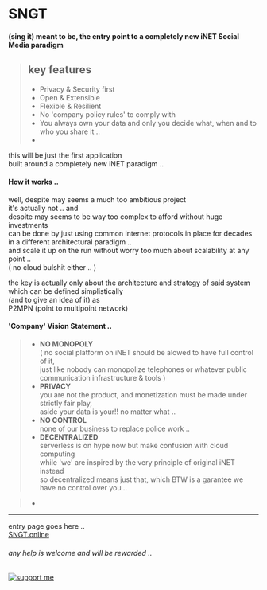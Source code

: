 # SNGT
#### (sing it) meant to be, the entry point to a completely new iNET Social Media paradigm 
> ## key features
> - Privacy & Security first
> - Open & Extensible  
> - Flexible & Resilient
> - No 'company policy rules' to comply with
> - You always own your data and only you decide what, when and to who you share it ..
> -

this will be just the first application   
 built around a completely new iNET paradigm ..

#### How it works ..
well, despite may seems a much too ambitious project  
it's actually not .. and  
despite may seems to be way too complex to afford without huge investments   
can be done by just using common internet protocols in place for decades  
in a different architectural paradigm ..  
and scale it up on the run  without worry too much about scalability at any point ..  
( no cloud bulshit either .. )

the key is actually
only about the architecture and strategy of said system  
which can be defined simplistically  
(and to give an idea of it) as  
P2MPN (point to multipoint network)
  
#### 'Company' Vision Statement ..
>- **NO MONOPOLY**    
   ( no social platform on iNET should be alowed to have full control of it,  
     just like nobody can monopolize telephones or whatever public communication infrastructure & tools )
>- **PRIVACY**  
   you are not the product, and monetization must be made under strictly fair play,  
   aside your data is your!! no matter what ..
>- **NO CONTROL**  
   none of our business to replace police work ..  
>- **DECENTRALIZED**  
   serverless is on hype now but make confusion with cloud computing  
   while 'we' are inspired by the very principle of original iNET instead  
   so decentralized means just that, which BTW is a garantee we have no control over you ..  
   
>- 
* * *
entry page goes here ..  
[SNGT.online](https://www.sngt.online/)

###### any help is welcome and will be rewarded ..
 
[![support me](https://cdn.ko-fi.com/cdn/kofi2.png)](https://ko-fi.com/I2I73SYCI)
